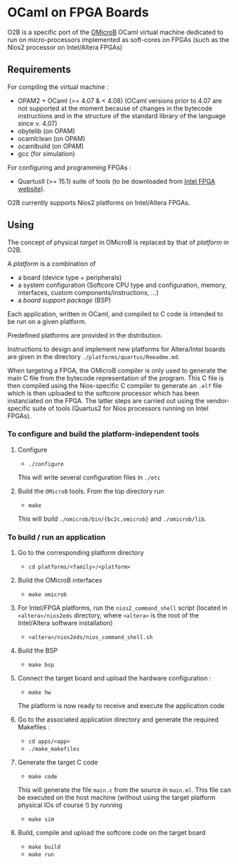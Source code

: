 # OCaml on FPGA Boards

O2B is a specific port of the [OMicroB](https://github.com/stevenvar/omicrob) OCaml virtual machine
dedicated to run on micro-processors implemented as soft-cores on FPGAs (such as the Nios2 processor
on Intel/Altera FPGAs)

## Requirements

For compiling the virtual machine :

- OPAM2 + OCaml (>= 4.07 & <  4.08)
  (OCaml versions prior to 4.07 are not supported at the moment because of changes in the bytecode instructions and in the structure of the standard library of the language since v. 4.07)
- obytelib (on OPAM)
- ocamlclean (on OPAM)
- ocamlbuild (on OPAM)
- gcc (for simulation)

For configuring and programming FPGAs :

- QuartusII (>= 15.1) suite of tools (to be downloaded from [Intel FPGA website](https://fpgasoftware.intel.com)). 

O2B currently supports Nios2 platforms on Intel/Altera FPGAs.

## Using 

The concept of physical _target_ in OMicroB is replaced by that of _platform_ in O2B.

A _platform_ is a combination of 
- a board (device type + peripherals)
- a system configuration (Softcore CPU type and configuration, memory, interfaces, custom components/instructions, ...)
- a _board support package_ (BSP)

Each application, written in OCaml, and compiled to C code is intended to be run on a given
platform.

Predefined platforms are provided in the distribution.

Instructions to design and implement new platforms for Altera/Intel boards are given in the
directory `./platforms/quartus/Reeadme.md`.

When targeting a FPGA, the OMicroB compiler is only used to generate the main C file from the
bytecode representation of the program. This C file is then compiled using the Nios-specific C
compiler to generate an `.elf` file which is then uploaded to the softcore processor which has been
instanciated on the FPGA. The latter steps are carried out using the vendor-specific suite of tools
(Quartus2 for Nios processors running on Intel FPGAs).

### To configure and build the platform-independent tools

1. Configure 

   - `./configure`

   This will write several configuration files in `./etc`
   
2. Build the `OMicroB` tools. From the top directory run

   - `make`

   This will build `./omicrob/bin/{bc2c,omicrob}`  and `./omicrob/lib`.
   
### To build / run an application

1. Go to the corresponding platform directory

   - `cd platforms/<family>/<platform>`

2. Build the OMicroB interfaces
   
   - `make omicrob`

3. For Intel/FPGA platforms, run the `nios2_command_shell` script (located
   in `<altera>/nios2eds` directory, where `<altera>` is the root of the Intel/Altera software
   installation)

   - `<altera>/nios2eds/nios_command_shell.sh`

4. Build the BSP

   - `make bsp` 
   
4. Connect the target board and upload the hardware configuration :

   - `make hw` 

   The platform is now ready to receive and execute the application code
   
5. Go to the associated application directory and generate the required Makefiles :

   - `cd apps/<app>` 
   - `./make_makefiles`
   
6. Generate the target C code

   - `make code`

   This will generate the file `main.c` from the source in `main.ml`. 
   This file can be executed on the host machine (without using the target platform physical IOs of
   course !) by running
   
   - `make sim`
   
7. Build, compile and upload the softcore code on the target board

   - `make build`
   - `make run`
